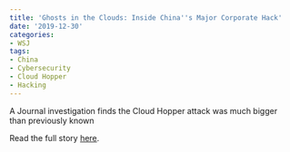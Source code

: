 ```yaml
---
title: 'Ghosts in the Clouds: Inside China''s Major Corporate Hack'
date: '2019-12-30'
categories:
- WSJ
tags:
- China
- Cybersecurity
- Cloud Hopper
- Hacking
---
```

A Journal investigation finds the Cloud Hopper attack was much bigger than previously known

Read the full story [here](https://www.wsj.com/articles/ghosts-in-the-clouds-inside-chinas-major-corporate-hack-11577729061).